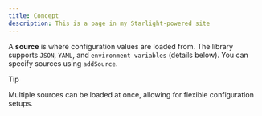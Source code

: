 ```yaml
---
title: Concept
description: This is a page in my Starlight-powered site
---
```


A **source** is where configuration values are loaded from. The library supports `JSON`, `YAML`, and `environment variables` (details below). You can specify sources using `addSource`.

> [!TIP]
> Multiple sources can be loaded at once, allowing for flexible configuration setups.
